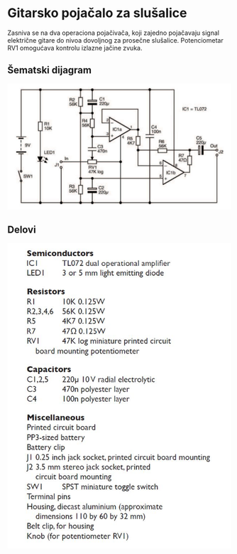 # Gitarsko pojačalo za slušalice

Zasniva se na dva operaciona pojačivača, koji zajedno pojačavaju signal električne gitare do nivoa dovoljnog za prosečne slušalice. Potenciometar RV1 omogućava kontrolu izlazne jačine zvuka.

## Šematski dijagram

![](../slike/gitarsko-pojacalo-za-slusalice.jpg)

## Delovi

![](../slike/gitarsko-pojacalo-za-slusalice-delovi.jpg)
